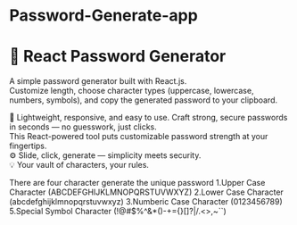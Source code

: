 # Password-Generate-app
# 🔐 React Password Generator

A simple password generator built with React.js.  
Customize length, choose character types (uppercase, lowercase, numbers, symbols), and copy the generated password to your clipboard.

🎯 Lightweight, responsive, and easy to use.
Craft strong, secure passwords in seconds — no guesswork, just clicks.  
This React-powered tool puts customizable password strength at your fingertips.  
⚙️ Slide, click, generate — simplicity meets security.  
💡 Your vault of characters, your rules.

There are four character generate the unique password 
1.Upper Case Character (ABCDEFGHIJKLMNOPQRSTUVWXYZ)
2.Lower Case Character (abcdefghijklmnopqrstuvwxyz)
3.Numberic Case Character (0123456789)
5.Special Symbol Character (!@#$%^&*()-+={}[]?|\/.<>,~``)
